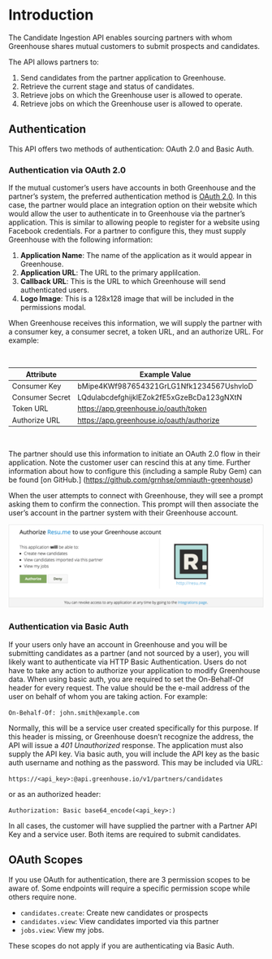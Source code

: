 # Introduction

The Candidate Ingestion API enables sourcing partners with whom Greenhouse shares mutual customers to submit prospects and candidates.

The API allows partners to:

1. Send candidates from the partner application to Greenhouse.
2. Retrieve the current stage and status of candidates.
3. Retrieve jobs on which the Greenhouse user is allowed to operate.
4. Retrieve jobs on which the Greenhouse user is allowed to operate.

## Authentication

This API offers two methods of authentication: OAuth 2.0 and Basic Auth.

### Authentication via OAuth 2.0

If the mutual customer’s users have accounts in both Greenhouse and the partner’s system, the preferred authentication method is [OAuth 2.0](https://tools.ietf.org/html/rfc6749). In this case, the partner would place an integration option on their website which would allow the user to authenticate in to Greenhouse via the partner’s application. This is similar to allowing people to register for a website using Facebook credentials. For a partner to configure this, they must supply Greenhouse with the following information:

1. **Application Name**: The name of the application as it would appear in Greenhouse.
2. **Application URL**: The URL to the primary applilcation.
3. **Callback URL**: This is the URL to which Greenhouse will send
authenticated users.
4. **Logo Image**: This is a 128x128 image that will be included in the
permissions modal.

When Greenhouse receives this information, we will supply the partner with a consumer key, a consumer secret, a token URL, and an authorize URL. For example:

<br> 

Attribute | Example Value
-------------- | -------------- 
Consumer Key| bMipe4KWf987654321GrLG1Nfk1234567UshvloD
Consumer Secret | LQdulabcdefghijklEZok2fE5xGzeBcDa123gNXtN
Token URL| https://app.greenhouse.io/oauth/token
Authorize URL | https://app.greenhouse.io/oauth/authorize

<br>

The partner should use this information to initiate an OAuth 2.0 flow in their application. Note the customer user can rescind this at any time. Further information about how to configure this (including a sample Ruby Gem) can be found [on GitHub.] (https://github.com/grnhse/omniauth-greenhouse)


When the user attempts to connect with Greenhouse, they will see a prompt asking them to confirm the connection. This prompt will then associate the user’s account in the partner system with their Greenhouse account.

<img src="/images/prompt.png" alt= "Prompt Image" max-width>

### Authentication via Basic Auth

If your users only have an account in Greenhouse and you will be submitting candidates as a partner (and not sourced by a user), you will likely want to authenticate via HTTP Basic Authentication. Users do not have to take any action to authorize your application to modify Greenhouse data. When using basic auth, you are required to set the On-Behalf-Of header for every request. The value should be the e-mail address of the user on behalf of whom you are taking action. For example:

`On-Behalf-Of: john.smith@example.com`

Normally, this will be a service user created specifically for this purpose. If this header is missing, or Greenhouse doesn’t recognize the address, the API will issue a *401 Unauthorized* response. The application must also supply the API key. Via basic auth, you will include the API key as the basic auth username and nothing as the password. This may be included via URL:

`https://<api_key>:@api.greenhouse.io/v1/partners/candidates`

or as an authorized header:

`Authorization: Basic base64_encode(<api_key>:)`

In all cases, the customer will have supplied the partner with a Partner API Key and a service user. Both items are required to submit candidates.

## OAuth Scopes
If you use OAuth for authentication, there are 3 permission scopes to be aware of. Some endpoints will require a specific permission scope while others require none.

* `candidates.create`: Create new candidates or prospects
* `candidates.view`: View candidates imported via this partner
* `jobs.view`: View my jobs.

<aside class="warning">
These scopes do not apply if you are authenticating via Basic Auth.
</aside>